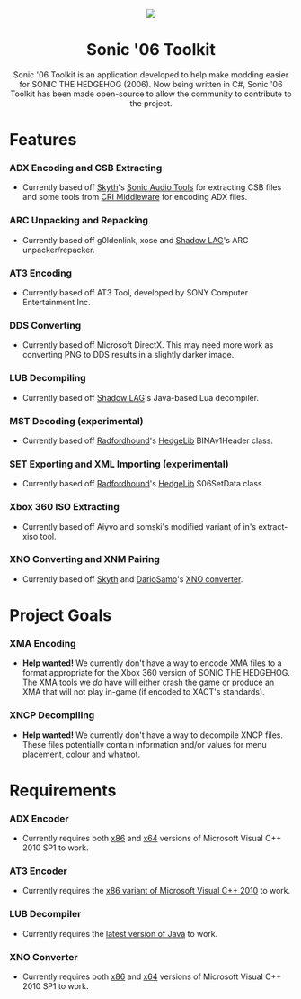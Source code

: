 <p align="center">
    <a href="https://github.com/HyperPolygon64/Sonic-06-Toolkit/blob/master/">
        <img src="https://github.com/HyperPolygon64/Sonic-06-Toolkit/blob/master/logo_small.png" />
    </a>
</p>

<h1 align="center">Sonic '06 Toolkit</h1>

<p align="center">Sonic '06 Toolkit is an application developed to help make modding easier for SONIC THE HEDGEHOG (2006). Now being written in C#, Sonic '06 Toolkit has been made open-source to allow the community to contribute to the project.</p>

# Features
### ADX Encoding and CSB Extracting
- Currently based off [Skyth](https://github.com/blueskythlikesclouds)'s [Sonic Audio Tools](https://github.com/blueskythlikesclouds/SonicAudioTools) for extracting CSB files and some tools from [CRI Middleware](https://www.criware.com/en/) for encoding ADX files.

### ARC Unpacking and Repacking
- Currently based off g0ldenlink, xose and [Shadow LAG](https://github.com/lllsondowlll)'s ARC unpacker/repacker.

### AT3 Encoding
- Currently based off AT3 Tool, developed by SONY Computer Entertainment Inc.

### DDS Converting
- Currently based off Microsoft DirectX. This may need more work as converting PNG to DDS results in a slightly darker image.

### LUB Decompiling
- Currently based off [Shadow LAG](https://github.com/lllsondowlll)'s Java-based Lua decompiler.

### MST Decoding (experimental)
- Currently based off [Radfordhound](https://github.com/Radfordhound)'s [HedgeLib](https://github.com/Radfordhound/HedgeLib) BINAv1Header class.

### SET Exporting and XML Importing (experimental)
- Currently based off [Radfordhound](https://github.com/Radfordhound)'s [HedgeLib](https://github.com/Radfordhound/HedgeLib) S06SetData class.

### Xbox 360 ISO Extracting
- Currently based off Aiyyo and somski's modified variant of in's extract-xiso tool.

### XNO Converting and XNM Pairing
- Currently based off [Skyth](https://github.com/blueskythlikesclouds) and [DarioSamo](https://github.com/DarioSamo)'s [XNO converter](https://github.com/blueskythlikesclouds/SkythTools/blob/master/Sonic%20'06/xno2dae.exe).

# Project Goals
### XMA Encoding
- <b>Help wanted!</b> We currently don't have a way to encode XMA files to a format appropriate for the Xbox 360 version of SONIC THE HEDGEHOG. The XMA tools we <i>do</i> have will either crash the game or produce an XMA that will not play in-game (if encoded to XACT's standards).

### XNCP Decompiling
- <b>Help wanted!</b> We currently don't have a way to decompile XNCP files. These files potentially contain information and/or values for menu placement, colour and whatnot.

# Requirements
### ADX Encoder
- Currently requires both [x86](https://www.microsoft.com/de-de/download/details.aspx?id=8328) and [x64](https://www.microsoft.com/en-us/download/details.aspx?id=13523) versions of Microsoft Visual C++ 2010 SP1 to work.

### AT3 Encoder
- Currently requires the [x86 variant of Microsoft Visual C++ 2010](https://www.microsoft.com/en-us/download/details.aspx?id=5555) to work.

### LUB Decompiler
- Currently requires the [latest version of Java](https://www.java.com/en/download/) to work.

### XNO Converter
- Currently requires both [x86](https://www.microsoft.com/de-de/download/details.aspx?id=8328) and [x64](https://www.microsoft.com/en-us/download/details.aspx?id=13523) versions of Microsoft Visual C++ 2010 SP1 to work.
